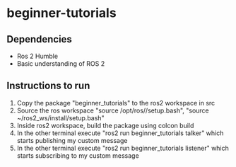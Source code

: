 # beginner-tutorials

## Dependencies
- Ros 2 Humble
- Basic understanding of ROS 2


## Instructions to run
1) Copy the package "beginner_tutorials" to the ros2 workspace in src
2) Source the ros workspace "source /opt/ros/<distro>/setup.bash", "source ~/ros2_ws/install/setup.bash" 
3) Inside ros2 workspace, build the package using colcon build
4) In the other terminal execute "ros2 run beginner_tutorials talker" which starts publishing my custom message
5) In the other terminal execute "ros2 run beginner_tutorials listener" which starts subscribing to my custom message